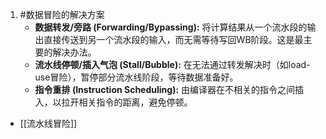 1. #数据冒险的解决方案  
	*   **数据转发/旁路 (Forwarding/Bypassing):** 将计算结果从一个流水段的输出直接传送到另一个流水段的输入，而无需等待写回WB阶段。这是最主要的解决办法。
    *   **流水线停顿/插入气泡 (Stall/Bubble):** 在无法通过转发解决时（如load-use冒险），暂停部分流水线阶段，等待数据准备好。
    *   **指令重排 (Instruction Scheduling):** 由编译器在不相关的指令之间插入，以拉开相关指令的距离，避免停顿。
* [[流水线冒险]] 
